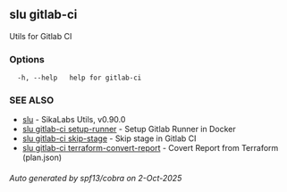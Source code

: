 ## slu gitlab-ci

Utils for Gitlab CI

### Options

```
  -h, --help   help for gitlab-ci
```

### SEE ALSO

* [slu](slu.md)	 - SikaLabs Utils, v0.90.0
* [slu gitlab-ci setup-runner](slu_gitlab-ci_setup-runner.md)	 - Setup Gitlab Runner in Docker
* [slu gitlab-ci skip-stage](slu_gitlab-ci_skip-stage.md)	 - Skip stage in Gitlab CI
* [slu gitlab-ci terraform-convert-report](slu_gitlab-ci_terraform-convert-report.md)	 - Covert Report from Terraform (plan.json)

###### Auto generated by spf13/cobra on 2-Oct-2025
